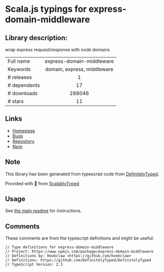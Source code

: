 
# Scala.js typings for express-domain-middleware


## Library description:
wrap express request/response with node domains

|                    |                 |
| ------------------ | :-------------: |
| Full name          | express-domain-middleware |
| Keywords           | domain, express, middleware |
| # releases         | 1 |
| # dependents       | 17 |
| # downloads        | 288046 |
| # stars            | 11 |

## Links
- [Homepage](https://github.com/brianc/node-domain-middleware#readme)
- [Bugs](https://github.com/brianc/node-domain-middleware/issues)
- [Repository](https://github.com/brianc/node-domain-middleware)
- [Npm](https://www.npmjs.com/package/express-domain-middleware)
    


## Note
This library has been generated from typescript code from [DefinitelyTyped](https://definitelytyped.org).

Provided with :purple_heart: from [ScalablyTyped](https://github.com/oyvindberg/ScalablyTyped)

## Usage
See [the main readme](../../readme.md) for instructions.

## Comments

These comments are from the typescript definitions and might be useful:
```
// Type definitions for express-domain-middleware
// Project: https://www.npmjs.com/package/express-domain-middleware
// Definitions by: Hookclaw <https://github.com/hookclaw>
// Definitions: https://github.com/DefinitelyTyped/DefinitelyTyped
// TypeScript Version: 2.3

```

